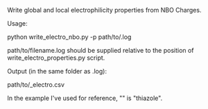 Write global and local electrophilicity properties from NBO Charges.

Usage:

python write_electro_nbo.py -p path/to/<filename>.log

path/to/filename.log should be supplied relative to the position of
write_electro_properties.py script.

Output (in the same folder as <filename>.log):

path/to/<filname>_electro.csv

In the example I've used for reference, "<filename>" is "thiazole".

